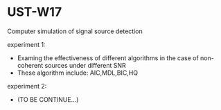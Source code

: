 # UST-W17
Computer simulation of signal source detection
 
experiment 1:
* Examing the effectiveness of different algorithms in the case of non-coherent sources under different SNR 
* These algorithm include: AIC,MDL,BIC,HQ


experiment 2:
* (TO BE CONTINUE...) 
